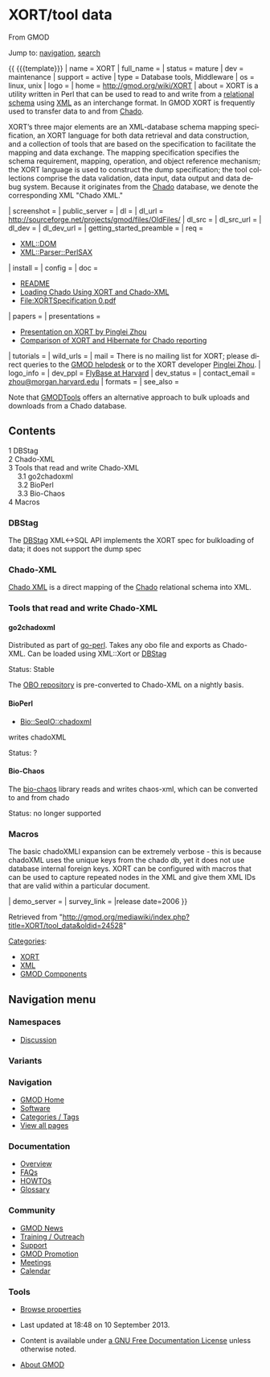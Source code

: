 <div id="mw-page-base" class="noprint">

</div>

<div id="mw-head-base" class="noprint">

</div>

<div id="content" class="mw-body" role="main">

<span id="top"></span>

<div id="mw-js-message" style="display:none;">

</div>



# <span dir="auto">XORT/tool data</span>

<div id="bodyContent">

<div id="siteSub">

From GMOD

</div>

<div id="contentSub">

</div>

<div id="jump-to-nav" class="mw-jump">

Jump to: [navigation](#mw-navigation), [search](#p-search)

</div>

<div id="mw-content-text" class="mw-content-ltr" lang="en" dir="ltr">

{{ {{{template}}} \| name = XORT \| full_name = \| status = mature \|
dev = maintenance \| support = active \| type = Database tools,
Middleware \| os = linux, unix \| logo = \| home =
<a href="../XORT.1" class="external free"
rel="nofollow">http://gmod.org/wiki/XORT</a> \| about = XORT is a
utility written in Perl that can be used to read to and write from a
[relational](../Glossary#Relational "Glossary")
[schema](../Glossary#Schema "Glossary") using
[XML](../Glossary#XML "Glossary") as an interchange format. In GMOD XORT
is frequently used to transfer data to and from
<a href="../Chado" class="mw-redirect" title="Chado">Chado</a>.

XORT’s three major elements are an XML-database schema mapping
specification, an XORT language for both data retrieval and data
construction, and a collection of tools that are based on the
specification to facilitate the mapping and data exchange. The mapping
specification specifies the schema requirement, mapping, operation, and
object reference mechanism; the XORT language is used to construct the
dump specification; the tool collections comprise the data validation,
data input, data output and data debug system. Because it originates
from the <a href="../Chado" class="mw-redirect" title="Chado">Chado</a>
database, we denote the corresponding XML "Chado XML."

\| screenshot = \| public_server = \| dl = \| dl_url =
<a href="http://sourceforge.net/projects/gmod/files/OldFiles/"
class="external free"
rel="nofollow">http://sourceforge.net/projects/gmod/files/OldFiles/</a>
\| dl_src = \| dl_src_url = \| dl_dev = \| dl_dev_url = \|
getting_started_preamble = \| req =

- <a href="http://search.cpan.org/perldoc?XML::DOM" class="external text"
  rel="nofollow">XML::DOM</a>
- <a href="http://search.cpan.org/perldoc?XML::Parser::PerlSAX"
  class="external text" rel="nofollow">XML::Parser::PerlSAX</a>

\| install = \| config = \| doc =

- <a
  href="http://gmod.svn.sourceforge.net/viewvc/gmod/XML-XORT/trunk/README"
  class="external text" rel="nofollow">README</a>
- <a href="http://iubio.bio.indiana.edu:8081/docs/chadopg-oct03-notes.txt"
  class="external text" rel="nofollow">Loading Chado Using XORT and
  Chado-XML</a>
- [File:XORTSpecification
  0.pdf](../File:XORTSpecification_0.pdf "File:XORTSpecification 0.pdf")

\| papers = \| presentations =

- [Presentation on XORT by Pinglei
  Zhou](../XORT_Presentation "XORT Presentation")
- [Comparison of XORT and Hibernate for Chado
  reporting](../Comparison_of_XORT_and_Hibernate_for_Chado_reporting "Comparison of XORT and Hibernate for Chado reporting")

\| tutorials = \| wild_urls = \| mail = There is no mailing list for
XORT; please direct queries to the
<a href="mailto:help@gmod.org" class="external text" rel="nofollow">GMOD
helpdesk</a> or to the XORT developer
<a href="mailto:zhou@morgan.harvard.edu" class="external text"
rel="nofollow">Pinglei Zhou</a>. \| logo_info = \| dev_ppl =
<a href="http://flybase.org" class="external text"
rel="nofollow">FlyBase at Harvard</a> \| dev_status = \| contact_email =
zhou@morgan.harvard.edu \| formats = \| see_also =

Note that [GMODTools](../GMODTools "GMODTools") offers an alternative
approach to bulk uploads and downloads from a Chado database.

<div id="toc" class="toc">

<div id="toctitle">

## Contents

</div>

- [<span class="tocnumber">1</span>
  <span class="toctext">DBStag</span>](#DBStag)
- [<span class="tocnumber">2</span>
  <span class="toctext">Chado-XML</span>](#Chado-XML)
- [<span class="tocnumber">3</span> <span class="toctext">Tools that
  read and write Chado-XML</span>](#Tools_that_read_and_write_Chado-XML)
  - [<span class="tocnumber">3.1</span>
    <span class="toctext">go2chadoxml</span>](#go2chadoxml)
  - [<span class="tocnumber">3.2</span>
    <span class="toctext">BioPerl</span>](#BioPerl)
  - [<span class="tocnumber">3.3</span>
    <span class="toctext">Bio-Chaos</span>](#Bio-Chaos)
- [<span class="tocnumber">4</span>
  <span class="toctext">Macros</span>](#Macros)

</div>

### <span id="DBStag" class="mw-headline">DBStag</span>

The [DBStag](../DBStag "DBStag") XML\<-\>SQL API implements the XORT
spec for bulkloading of data; it does not support the dump spec

### <span id="Chado-XML" class="mw-headline">Chado-XML</span>

[Chado XML](../Chado_XML "Chado XML") is a direct mapping of the
<a href="../Chado" class="mw-redirect" title="Chado">Chado</a>
relational schema into XML.

### <span id="Tools_that_read_and_write_Chado-XML" class="mw-headline">Tools that read and write Chado-XML</span>

#### <span id="go2chadoxml" class="mw-headline">go2chadoxml</span>

Distributed as part of
<a href="http://search.cpan.org/~cmungall/go-perl/"
class="external text" rel="nofollow">go-perl</a>. Takes any obo file and
exports as Chado-XML. Can be loaded using XML::Xort or
[DBStag](../DBStag "DBStag")

Status: Stable

The
<a href="http://www.berkeleybop.org/ontologies/" class="external text"
rel="nofollow">OBO repository</a> is pre-converted to Chado-XML on a
nightly basis.

#### <span id="BioPerl" class="mw-headline">BioPerl</span>

- <a
  href="http://search.cpan.org/~cjfields/BioPerl-1.6.901/Bio/SeqIO/chadoxml.pm"
  class="external text" rel="nofollow">Bio::SeqIO::chadoxml</a>

writes chadoXML

Status: ?

#### <span id="Bio-Chaos" class="mw-headline">Bio-Chaos</span>

The <a href="http://www.fruitfly.org/chaos-xml/" class="external text"
rel="nofollow">bio-chaos</a> library reads and writes chaos-xml, which
can be converted to and from chado

Status: no longer supported

### <span id="Macros" class="mw-headline">Macros</span>

The basic chadoXMLl expansion can be extremely verbose - this is because
chadoXML uses the unique keys from the chado db, yet it does not use
database internal foreign keys. XORT can be configured with macros that
can be used to capture repeated nodes in the XML and give them XML IDs
that are valid within a particular document.

\| demo_server = \| survey_link = \|release date=2006 }}

</div>

<div class="printfooter">

Retrieved from
"<http://gmod.org/mediawiki/index.php?title=XORT/tool_data&oldid=24528>"

</div>

<div id="catlinks" class="catlinks">

<div id="mw-normal-catlinks" class="mw-normal-catlinks">

[Categories](../Special:Categories "Special:Categories"):

- [XORT](../Category:XORT "Category:XORT")
- [XML](../Category:XML "Category:XML")
- [GMOD
  Components](../Category:GMOD_Components "Category:GMOD Components")

</div>

</div>

<div class="visualClear">

</div>

</div>

</div>

<div id="mw-navigation">

## Navigation menu

<div id="mw-head">



<div id="left-navigation">

<div id="p-namespaces" class="vectorTabs" role="navigation"
aria-labelledby="p-namespaces-label">

### Namespaces


- <span id="ca-talk"><a
  href="http://gmod.org/mediawiki/index.php?title=Talk:XORT/tool_data&amp;action=edit&amp;redlink=1"
  accesskey="t"
  title="Discussion about the content page [t]">Discussion</a></span>

</div>

<div id="p-variants" class="vectorMenu emptyPortlet" role="navigation"
aria-labelledby="p-variants-label">

### 

### Variants[](#)

<div class="menu">

</div>

</div>

</div>





</div>

</div>

</div>

<div id="mw-panel">

<div id="p-logo" role="banner">

<a href="../Main_Page"
style="background-image: url(../../images/GMOD-cogs.png);"
title="Visit the main page"></a>

</div>

<div id="p-Navigation" class="portal" role="navigation"
aria-labelledby="p-Navigation-label">

### Navigation

<div class="body">

- <span id="n-GMOD-Home">[GMOD Home](../Main_Page)</span>
- <span id="n-Software">[Software](../GMOD_Components)</span>
- <span id="n-Categories-.2F-Tags">[Categories /
  Tags](../Categories)</span>
- <span id="n-View-all-pages">[View all
  pages](../Special:AllPages)</span>

</div>

</div>

<div id="p-Documentation" class="portal" role="navigation"
aria-labelledby="p-Documentation-label">

### Documentation

<div class="body">

- <span id="n-Overview">[Overview](../Overview)</span>
- <span id="n-FAQs">[FAQs](../Category:FAQ)</span>
- <span id="n-HOWTOs">[HOWTOs](../Category:HOWTO)</span>
- <span id="n-Glossary">[Glossary](../Glossary)</span>

</div>

</div>

<div id="p-Community" class="portal" role="navigation"
aria-labelledby="p-Community-label">

### Community

<div class="body">

- <span id="n-GMOD-News">[GMOD News](../GMOD_News)</span>
- <span id="n-Training-.2F-Outreach">[Training /
  Outreach](../Training_and_Outreach)</span>
- <span id="n-Support">[Support](../Support)</span>
- <span id="n-GMOD-Promotion">[GMOD Promotion](../GMOD_Promotion)</span>
- <span id="n-Meetings">[Meetings](../Meetings)</span>
- <span id="n-Calendar">[Calendar](../Calendar)</span>

</div>

</div>

<div id="p-tb" class="portal" role="navigation"
aria-labelledby="p-tb-label">

### Tools

<div class="body">


- <span id="t-smwbrowselink"><a href="../Special%3ABrowse/XORT-2Ftool_data" rel="smw-browse">Browse
  properties</a></span>


</div>

</div>

</div>

</div>

<div id="footer" role="contentinfo">

- <span id="footer-info-lastmod">Last updated at 18:48 on 10 September
  2013.</span>
<!-- - <span id="footer-info-viewcount">13,429 page views.</span> -->
- <span id="footer-info-copyright">Content is available under
  <a href="http://www.gnu.org/licenses/fdl-1.3.html" class="external"
  rel="nofollow">a GNU Free Documentation License</a> unless otherwise
  noted.</span>

<!-- -->

- <span id="footer-places-about">[About
  GMOD](../GMOD:About "GMOD:About")</span>

<!-- -->






</div>
